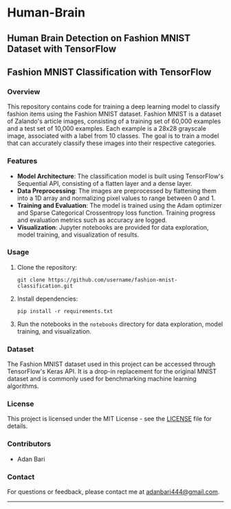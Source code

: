 # Human-Brain
Human Brain Detection on Fashion MNIST Dataset with TensorFlow
---

## Fashion MNIST Classification with TensorFlow

### Overview
This repository contains code for training a deep learning model to classify fashion items using the Fashion MNIST dataset. Fashion MNIST is a dataset of Zalando's article images, consisting of a training set of 60,000 examples and a test set of 10,000 examples. Each example is a 28x28 grayscale image, associated with a label from 10 classes. The goal is to train a model that can accurately classify these images into their respective categories.

### Features
- **Model Architecture**: The classification model is built using TensorFlow's Sequential API, consisting of a flatten layer and a dense layer.
- **Data Preprocessing**: The images are preprocessed by flattening them into a 1D array and normalizing pixel values to range between 0 and 1.
- **Training and Evaluation**: The model is trained using the Adam optimizer and Sparse Categorical Crossentropy loss function. Training progress and evaluation metrics such as accuracy are logged.
- **Visualization**: Jupyter notebooks are provided for data exploration, model training, and visualization of results.

### Usage
1. Clone the repository:
   ```
   git clone https://github.com/username/fashion-mnist-classification.git
   ```
2. Install dependencies:
   ```
   pip install -r requirements.txt
   ```
3. Run the notebooks in the `notebooks` directory for data exploration, model training, and visualization.

### Dataset
The Fashion MNIST dataset used in this project can be accessed through TensorFlow's Keras API. It is a drop-in replacement for the original MNIST dataset and is commonly used for benchmarking machine learning algorithms.

### License
This project is licensed under the MIT License - see the [LICENSE](LICENSE) file for details.

### Contributors
- Adan Bari

### Contact
For questions or feedback, please contact me at adanbari444@gmail.com.

--- 
